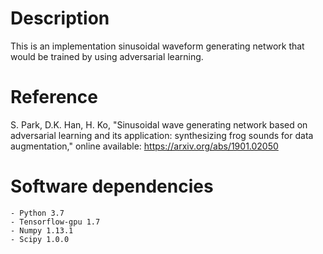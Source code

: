 # Description
This is an implementation sinusoidal waveform generating network that would be trained by using adversarial learning.

# Reference
S. Park, D.K. Han, H. Ko, "Sinusoidal wave generating network based on adversarial learning and its application: synthesizing frog sounds for data augmentation," online available: https://arxiv.org/abs/1901.02050

# Software dependencies
	- Python 3.7
	- Tensorflow-gpu 1.7
	- Numpy 1.13.1
	- Scipy 1.0.0
